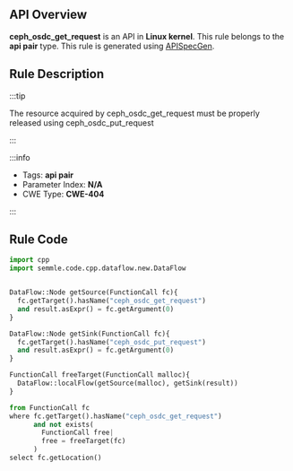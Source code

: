 ---
---


## API Overview
**ceph_osdc_get_request** is an API in **Linux kernel**. This rule belongs to the **api pair** type. This rule is generated using [APISpecGen](../../tools/APISpecGen).
## Rule Description

:::tip

The resource acquired by ceph_osdc_get_request must be properly released using ceph_osdc_put_request

:::

:::info

- Tags: **api pair**
- Parameter Index: **N/A**
- CWE Type: **CWE-404**

:::

## Rule Code
```python
import cpp
import semmle.code.cpp.dataflow.new.DataFlow


DataFlow::Node getSource(FunctionCall fc){
  fc.getTarget().hasName("ceph_osdc_get_request")
  and result.asExpr() = fc.getArgument(0)
}

DataFlow::Node getSink(FunctionCall fc){
  fc.getTarget().hasName("ceph_osdc_put_request")
  and result.asExpr() = fc.getArgument(0)
}

FunctionCall freeTarget(FunctionCall malloc){
  DataFlow::localFlow(getSource(malloc), getSink(result))
}

from FunctionCall fc
where fc.getTarget().hasName("ceph_osdc_get_request")
      and not exists(
        FunctionCall free| 
        free = freeTarget(fc)
      )
select fc.getLocation()

    
```